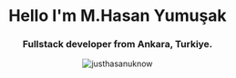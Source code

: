 <h1 align="center">Hello I'm M.Hasan Yumuşak</h1>
<h3 align="center">Fullstack developer from Ankara, Turkiye.</h3>
<p align="center"> <img src="https://komarev.com/ghpvc/?username=justhasanuknow&label=Profile%20views&color=0e75b6&style=flat" alt="justhasanuknow" /> </p>
